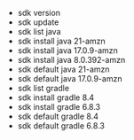 - sdk version
- sdk update
- sdk list java
- sdk install java 21-amzn
- sdk install java 17.0.9-amzn
- sdk install java 8.0.392-amzn
- sdk default java 21-amzn
- sdk default java 17.0.9-amzn
- sdk list gradle
- sdk install gradle 8.4
- sdk install gradle 6.8.3
- sdk default gradle 8.4
- sdk default gradle 6.8.3